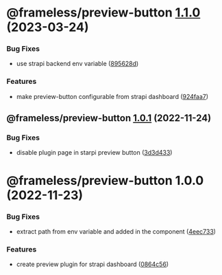 # @frameless/preview-button [1.1.0](https://github.com/frameless/strapi/compare/@frameless/preview-button@1.0.1...@frameless/preview-button@1.1.0) (2023-03-24)


### Bug Fixes

* use strapi backend env variable ([895628d](https://github.com/frameless/strapi/commit/895628d25403a09a3dc80921c7a0364e9d33dd75))


### Features

* make preview-button configurable from strapi dashboard ([924faa7](https://github.com/frameless/strapi/commit/924faa7a1576af955d58214f495202e721aadad2))

## @frameless/preview-button [1.0.1](https://github.com/frameless/strapi/compare/@frameless/preview-button@1.0.0...@frameless/preview-button@1.0.1) (2022-11-24)


### Bug Fixes

* disable plugin page in starpi preview button ([3d3d433](https://github.com/frameless/strapi/commit/3d3d43360d1d956e395639557452c20241ef8279))

# @frameless/preview-button 1.0.0 (2022-11-23)


### Bug Fixes

* extract path from env variable and added in the component ([4eec733](https://github.com/frameless/strapi/commit/4eec733bf35eb6c32b3a04693435bd4f70550b68))


### Features

* create preview plugin for strapi dashboard ([0864c56](https://github.com/frameless/strapi/commit/0864c56a2142fa568e5c43f9db3963f75c65b823))
